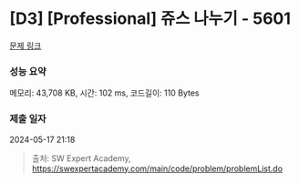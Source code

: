 # [D3] [Professional] 쥬스 나누기 - 5601 

[문제 링크](https://swexpertacademy.com/main/code/problem/problemDetail.do?contestProbId=AWXGAylqcdYDFAUo) 

### 성능 요약

메모리: 43,708 KB, 시간: 102 ms, 코드길이: 110 Bytes

### 제출 일자

2024-05-17 21:18



> 출처: SW Expert Academy, https://swexpertacademy.com/main/code/problem/problemList.do